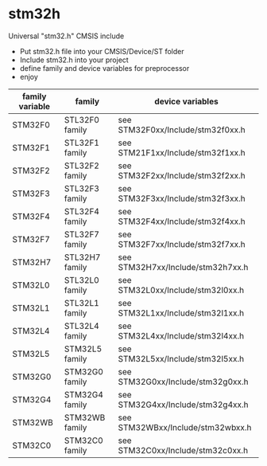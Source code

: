 # stm32h
Universal "stm32.h" CMSIS include
+ Put stm32.h file into your CMSIS/Device/ST folder
+ Include stm32.h into your project
+ define family and device variables for preprocessor
+ enjoy

|family variable | family             | device variables                  |
|----------------|--------------------|-----------------------------------|
| STM32F0        | STL32F0 family     | see STM32F0xx/Include/stm32f0xx.h |
| STM32F1        | STL32F1 family     | see STM21F1xx/Include/stm32f1xx.h |
| STM32F2        | STL32F2 family     | see STM32F2xx/Include/stm32f2xx.h |
| STM32F3        | STL32F3 family     | see STM32F3xx/Include/stm32f3xx.h |
| STM32F4        | STL32F4 family     | see STM32F4xx/Include/stm32f4xx.h |
| STM32F7        | STL32F7 family     | see STM32F7xx/Include/stm32f7xx.h |
| STM32H7        | STL32H7 family     | see STM32H7xx/Include/stm32h7xx.h |
| STM32L0        | STL32L0 family     | see STM32L0xx/Include/stm32l0xx.h |
| STM32L1        | STL32L1 family     | see STM32L1xx/Include/stm32l1xx.h |
| STM32L4        | STL32L4 family     | see STM32L4xx/Include/stm32l4xx.h |
| STM32L5        | STM32L5 family     | see STM32L5xx/Include/stm32l5xx.h |
| STM32G0        | STM32G0 family     | see STM32G0xx/Include/stm32g0xx.h |
| STM32G4        | STM32G4 family     | see STM32G4xx/Include/stm32g4xx.h |
| STM32WB        | STM32WB family     | see STM32WBxx/Include/stm32wbxx.h |
| STM32C0        | STM32C0 family     | see STM32C0xx/Include/stm32c0xx.h |